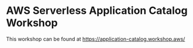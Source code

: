 # AWS Serverless Application Catalog Workshop

This workshop can be found at https://application-catalog.workshop.aws/
